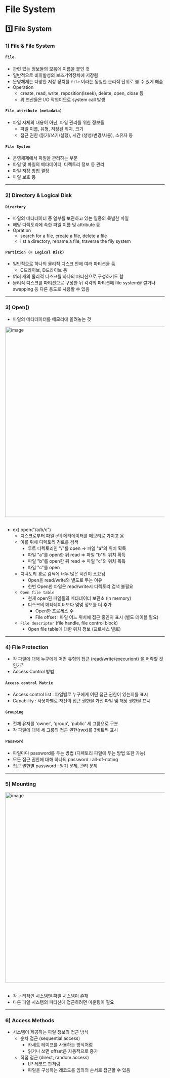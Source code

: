 # File System

## 1️⃣ File System

### 1) File & File System
#### `File`
- 관련 있는 정보들의 모음에 이름을 붙인 것
- 일반적으로 비휘발성의 보조기억장치에 저장됨
- 운영체제는 다양한 저장 장치를 `file` 이라는 동일한 논리적 단위로 볼 수 있게 해줌
- Operation
  - create, read, write, reposition(lseek), delete, open, close 등
  - 위 연산들은 I/O 작업이므로 system call 발생
#### `File attribute (metadata)`
- 파일 자체의 내용이 아닌, 파일 관리를 위한 정보들
  - 파일 이름, 유형, 저장된 위치, 크기
  - 접근 권한 (읽기/쓰기/실행), 시간 (생성/변경/사용), 소유자 등
#### `File System`
- 운영체제에서 파일을 관리하는 부분
- 파일 및 파일의 메타데이터, 디렉토리 정보 등 관리
- 파일 저장 방법 결정
- 파일 보호 등
---

### 2) Directory & Logical Disk
#### `Directory`
- 파일의 메타데이터 중 일부를 보관하고 있는 일종의 특별한 파일
- 해당 디렉토리에 속한 파일 이름 및 attribute 등
- Opration
  - search for a file, create a file, delete a file
  - list a directory, rename a file, traverse the fily system

#### `Partition (= Logical Disk)`
- 일반적으로 하나의 물리적 디스크 안에 여러 파티션을 둠
  - C드라이브, D드라이브 등
- 여러 개의 물리적 디스크를 하나의 파티션으로 구성하기도 함
- 물리적 디스크를 파티션으로 구성한 뒤 각각의 파티션에 file system을 깔거나 swapping 등 다른 용도로 사용할 수 있음
---

### 3) Open()

- 파일의 메타데이터를 메모리에 올려놓는 것
<img width="600" alt="image" src="https://github.com/junseoparkk/kakao-cloud-school/assets/98972385/fcb584c3-d58b-4ec1-930b-e73bde98088b">
<br><br>

- ex) open("/a/b/c")
  - 디스크로부터 파일 c의 메타데이터를 메모리로 가지고 옴
  - 이를 위해 디렉토리 경로를 검색
    - 루트 디렉토리인 "/"를 open => 파일 "a"의 위치 획득
    - 파일 "a"를 open한 뒤 read => 파일 "b"의 위치 획득
    - 파일 "b"를 open한 뒤 read => 파일 "c"의 위치 획득
    - 파일 "c"를 open
  - 디렉토리 경로 검색에 너무 많은 시간이 소요됨
    - Open을 read/write와 별도로 두는 이유
    - 한번 Open한 파일은 read/write시 디렉토리 검색 불필요
  - `Open file table`
    - 현재 open된 파일들의 메타데이터 보관소 (in memory)
    - 디스크의 메타데이터보다 몇몇 정보를 더 추가
      - Open한 프로세스 수
      - File offset : 파일 어느 위치에 접근 중인지 표시 (별도 테이블 필요)
  - `File descriptor` (file handle, file control block)
    - Open file table에 대한 위치 정보 (프로세스 별로)
---

### 4) File Protection
- 각 파일에 대해 누구에게 어떤 유형의 접근 (read/write/execuriont) 을 허락할 것인가?
- Access Control 방법
#### `Access control Matrix`
- Access control list : 파일별로 누구에게 어떤 접근 권한이 있는지를 표시
- Capability : 사용자별로 자신이 접근 권한을 가진 파일 및 해당 권한을 표시

#### `Grouping`
- 전체 유저를 'owner', 'group', 'public' 세 그룹으로 구분
- 각 파일에 대해 세 그룹의 접근 권한(rwx)를 3비트씩 표시

#### `Password`
- 파일마다 password를 두는 방법 (디렉토리 파일에 두는 방법 또한 가능)
- 모든 접근 권한에 대해 하나의 password : all-of-noting
- 접근 권한별 password : 암기 문제, 관리 문제
---

### 5) Mounting
<img width="600" alt="image" src="https://github.com/junseoparkk/kakao-cloud-school/assets/98972385/5a56f969-e0b5-4668-a66e-2d6a561d5a14">
<br><br>

- 각 논리적인 시스템엔 파일 시스템이 존재
- 다른 파일 시스템의 파티션에 접근하려면 마운팅이 필요
---

### 6) Access Methods
 - 시스템이 제공하는 파일 정보의 접근 방식
   - 순차 접근 (sequential access)
     - 카세트 테이프를 사용하는 방식처럼
     - 읽거나 쓰면 offset은 자동적으로 증가
   - 직접 접근 (direct, random access)
     - LP 레코드 판처럼
     - 파일을 구성하는 레코드를 임의의 순서로 접근할 수 있음
